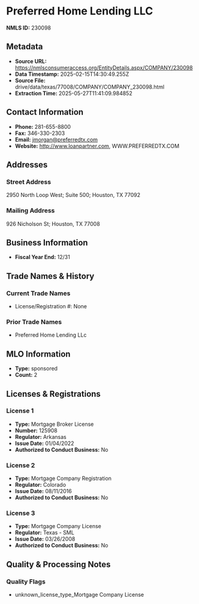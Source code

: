 # Preferred Home Lending LLC

**NMLS ID:** 230098

## Metadata
- **Source URL:** https://nmlsconsumeraccess.org/EntityDetails.aspx/COMPANY/230098
- **Data Timestamp:** 2025-02-15T14:30:49.255Z
- **Source File:** drive/data/texas/77008/COMPANY/COMPANY_230098.html
- **Extraction Time:** 2025-05-27T11:41:09.984852

## Contact Information
- **Phone:** 281-655-8800
- **Fax:** 346-330-2303
- **Email:** jmorgan@preferredtx.com
- **Website:** http://www.loanpartner.com, WWW.PREFERREDTX.COM

## Addresses
### Street Address
2950 North Loop West; Suite 500; Houston, TX 77092

### Mailing Address
926 Nicholson St; Houston, TX 77008

## Business Information
- **Fiscal Year End:** 12/31

## Trade Names & History
### Current Trade Names
- License/Registration #: None

### Prior Trade Names
- Preferred Home Lending LLc

## MLO Information
- **Type:** sponsored
- **Count:** 2

## Licenses & Registrations

### License 1
- **Type:** Mortgage Broker License
- **Number:** 125908
- **Regulator:** Arkansas
- **Issue Date:** 01/04/2022
- **Authorized to Conduct Business:** No

### License 2
- **Type:** Mortgage Company Registration
- **Regulator:** Colorado
- **Issue Date:** 08/11/2016
- **Authorized to Conduct Business:** No

### License 3
- **Type:** Mortgage Company License
- **Regulator:** Texas - SML
- **Issue Date:** 03/26/2008
- **Authorized to Conduct Business:** No

## Quality & Processing Notes
### Quality Flags
- unknown_license_type_Mortgage Company License
